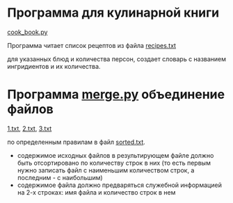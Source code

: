 # Программа для кулинарной книги 
[cook_book.py](https://github.com/danroman-github/desktop-tutorial/blob/main/Opening%20and%20reading%20a%20file/cook_book.py) 

Программа читает список рецептов из файла [recipes.txt](https://github.com/danroman-github/desktop-tutorial/blob/main/Opening%20and%20reading%20a%20file/recipes.txt)

для указанных блюд и количества персон, создает словарь с названием ингридиентов и их количества.

# Программа [merge.py](https://github.com/danroman-github/desktop-tutorial/blob/main/Opening%20and%20reading%20a%20file/merge.py) объединение файлов 
[1.txt](https://github.com/danroman-github/desktop-tutorial/blob/main/Opening%20and%20reading%20a%20file/1.txt), 
[2.txt](https://github.com/danroman-github/desktop-tutorial/blob/main/Opening%20and%20reading%20a%20file/2.txt), 
[3.txt](https://github.com/danroman-github/desktop-tutorial/blob/main/Opening%20and%20reading%20a%20file/3.txt) 

по определенным правилам в файл [sorted.txt](https://github.com/danroman-github/desktop-tutorial/blob/main/Opening%20and%20reading%20a%20file/sorted.txt).
- содержимое исходных файлов в результирующем файле должно быть отсортировано по количеству строк в них
  (то есть первым нужно записать файл с наименьшим количеством строк, а последним - с наибольшим)
- содержимое файла должно предваряться служебной информацией на 2-х строках: имя файла и количество строк в нем
